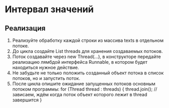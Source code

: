 # Интервал значений
 ## Реализация
1. Реализуйте обработку каждой строки из массива texts в отдельном потоке.
2. До цикла создайте List<Thread> threads для хранения создаваемых потоков.
3. Поток создавайте через new Thread(...), в конструкторе передайте реализацию лямбдой интерфейса Runnable, в котором будет находиться нужное действие.
4. Не забудьте не только положить созданный объект потока в список потоков, но и запустить поток.
5. После цикла опишите ожидание запущенных потоков основным потоком программы:
 for (Thread thread : threads) {
     thread.join(); // зависаем, ждём когда поток объект которого лежит в thread завершится
 }
